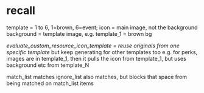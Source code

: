# recall
template = 1 to 6, 1=brown, 6=event;
icon = main image, not the background
background = template image, e.g. template_1 = brown bg

_evaluate_custom_resource_icon_template = reuse originals from one specific template_ but keep generating for other templates too
e.g. for perks, images are in template_1, then it pulls the icon from template_1, but uses background etc from template_N


match_list matches
ignore_list also matches, but blocks that space from being matched on match_list items

